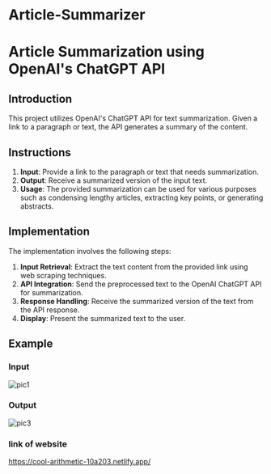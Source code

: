 # Article-Summarizer
# Article Summarization using OpenAI's ChatGPT API

## Introduction
This project utilizes OpenAI's ChatGPT API for text summarization. Given a link to a paragraph or text, the API generates a summary of the content. 

## Instructions
1. **Input**: Provide a link to the paragraph or text that needs summarization.
2. **Output**: Receive a summarized version of the input text.
3. **Usage**: The provided summarization can be used for various purposes such as condensing lengthy articles, extracting key points, or generating abstracts.

## Implementation
The implementation involves the following steps:
1. **Input Retrieval**: Extract the text content from the provided link using web scraping techniques.
2. **API Integration**: Send the preprocessed text to the OpenAI ChatGPT API for summarization.
3. **Response Handling**: Receive the summarized version of the text from the API response.
4. **Display**: Present the summarized text to the user.

## Example
### Input
![pic1](https://github.com/001sarvesh/para-Summarizer/assets/97980500/a7ae0444-49cc-44a0-aa26-1a63d6049fb2)



### Output
![pic3](https://github.com/001sarvesh/para-Summarizer/assets/97980500/5f34ec47-c799-411f-9262-08a11dd984fe)



### link of website 
https://cool-arithmetic-10a203.netlify.app/

